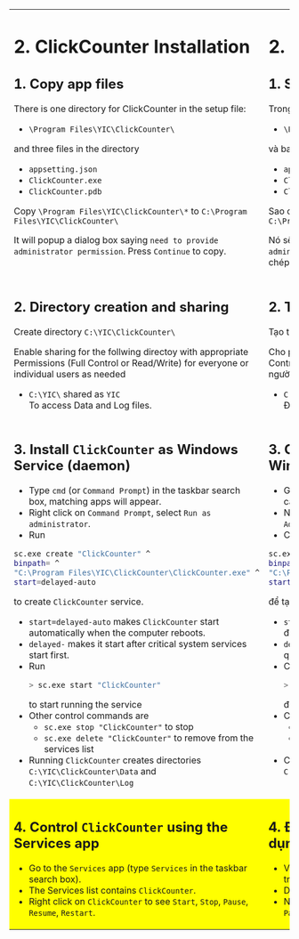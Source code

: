 <table style="border-style: none" >
<tr style="border-style: none">
<td valign="top" width="50%" style="border-style: none">

# 2. ClickCounter Installation

## 1. Copy app files

There is one directory for ClickCounter in the setup file:

- `\Program Files\YIC\ClickCounter\`

and three files in the directory

- `appsetting.json`
- `ClickCounter.exe`
- `ClickCounter.pdb`

Copy `\Program Files\YIC\ClickCounter\*` to `C:\Program Files\YIC\ClickCounter\`

It will popup a dialog box saying `need to provide administrator permission`.  Press `Continue` to copy.

</td>
<td valign="top" width="50%" style="border-style: none">

# 2. Cài đặt ClickCounter

## 1. Sao chép file ứng dụng

Trong file cài đặt có thư mục dành cho ClickCounter:

- `\Program Files\YIC\ClickCounter\`

và ba tập tin trong thư mục

- `appsetting.json`
- `ClickCounter.exe`
- `ClickCounter.pdb`

Sao chép `\Program Files\YIC\ClickCounter\*` sang `C:\Program Files\YIC\ClickCounter\`

Nó sẽ bật lên một dialog box nói rằng `need to provide administrator permission`. Nhấp vào `Continue` để sao chép.

</td>
</tr>
<tr style="border-style: none">
<td valign="top" width="50%" style="border-style: none">

## 2. Directory creation and sharing

Create directory `C:\YIC\ClickCounter\`

Enable sharing for the follwing directoy with appropriate Permissions (Full Control or Read/Write) for everyone or individual users as needed

- `C:\YIC\` shared as `YIC`\
   To access Data and Log files.

</td>
<td valign="top" width="50%" style="border-style: none">

## 2. Tạo và chia sẻ thư mục

Tạo thư mục `C:\YIC\ClickCounter\`

Cho phép chia sẻ thư mục bổ sung với Permissions (Full Control hoặc Read/Write) thích hợp cho mọi người hoặc người dùng cá nhân nếu cần

- `C:\YIC\` được chia sẻ dưới dạng `YIC`\
  Để truy cập các tệp Data và Log.

</td>
</tr>
<tr style="border-style: none">
<td valign="top" width="50%" style="border-style: none">

## 3. Install `ClickCounter` as Windows Service (daemon)

- Type `cmd` (or `Command Prompt`) in the taskbar search box, matching apps will appear.
- Right click on `Command Prompt`, select `Run as administrator`.
- Run
```BASH
sc.exe create "ClickCounter" ^
binpath= ^
"C:\Program Files\YIC\ClickCounter\ClickCounter.exe" ^
start=delayed-auto
```
  to create `ClickCounter` service.
   - `start=delayed-auto` makes `ClickCounter` start automatically when the computer reboots.
   - `delayed-` makes it start after critical system services start first.
- Run
  ```BASH
  > sc.exe start "ClickCounter"
  ```
  to start running the service
- Other control commands are
  - `sc.exe stop "ClickCounter"` to stop
  - `sc.exe delete "ClickCounter"` to remove from the services list
- Running `ClickCounter` creates directories `C:\YIC\ClickCounter\Data` and `C:\YIC\ClickCounter\Log`

</td>
<td valign="top" width="50%" style="border-style: none">

## 3. Cài đặt `ClickCounter` dưới dạng Windows Service (daemon)

- Gõ `cmd` (hoặc `Command Prompt`) vào ô tìm kiếm taskbar, các ứng dụng phù hợp sẽ hiện ra.
- Nhấp chuột phải vào `Command Prompt`, chọn `Run as Administrator`.
- Chạy
```BASH
sc.exe create "ClickCounter" ^
binpath= ^
"C:\Program Files\YIC\ClickCounter\ClickCounter.exe" ^
start=delayed-auto
```
  để tạo `ClickCounter` service.
   - `start=delayed-auto` làm cho `ClickCounter` tự động khởi động khi máy tính khởi động lại.
   - `delayed-` khiến nó khởi động sau khi services hệ thống quan trọng khởi động trước.
- Chạy
  ```BASH
  > sc.exe start "ClickCounter"
  ```
  để bắt đầu chạy service
- Các lệnh điều khiển khác là
  - `sc.exe stop "ClickCounter"` để dừng
  - `sc.exe delete "ClickCounter"` để xóa khỏi danh sách services
- Chạy `ClickCounter` tạo các thư mục `C:\YIC\ClickCounter\Data` và `C:\YIC\ClickCounter\Log`

</td>
</tr>
<tr bgcolor=#FFFFFF00 style="border-style: none">
<td valign="top" width="50%" style="border-style: none">

## 4. Control `ClickCounter` using the Services app

- Go to the `Services` app (type `Services` in the taskbar search box).
- The Services list contains `ClickCounter`.
- Right click on `ClickCounter` to see `Start`, `Stop`, `Pause`, `Resume`, `Restart`.

</td>
<td valign="top" width="50%" style="border-style: none">

## 4. Điều khiển `ClickCounter` bằng ứng dụng Services

- Vào ứng dụng `Services` (gõ `Services` vào ô tìm kiếm trên thanh taskbar).
- Danh sách Services chứa `ClickCounter`.
- Nhấp chuột phải vào `ClickCounter` để xem `Start`, `Stop`, `Pause`, `Resume`, `Restart`.

</td>
</tr>
</table>
